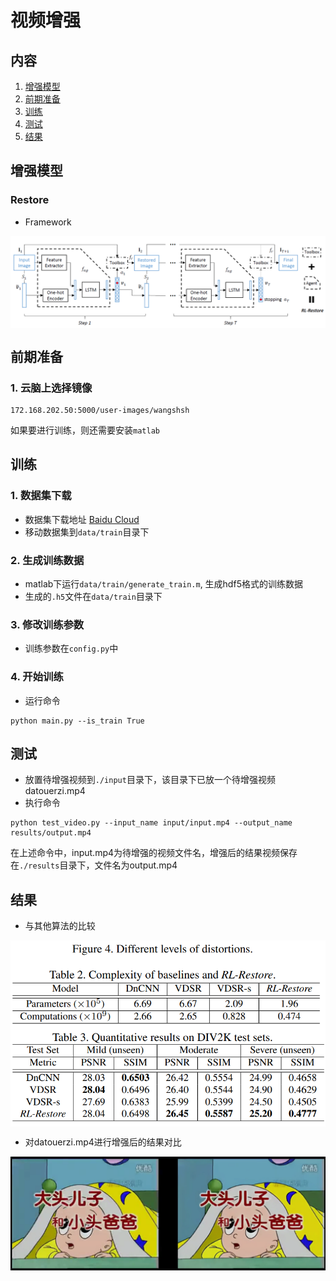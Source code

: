 # 视频增强


## 内容
1. [增强模型](#增强模型)
2. [前期准备](#前期准备)
3. [训练](#训练)
4. [测试](#测试)
5. [结果](#结果)

## 增强模型

### Restore

- Framework

<img src='figure/framework.png' align="center">


## 前期准备
### 1. 云脑上选择镜像
```
172.168.202.50:5000/user-images/wangshsh
```

如果要进行训练，则还需要安装`matlab`


## 训练
### 1. 数据集下载
- 数据集下载地址 [Baidu Cloud](https://pan.baidu.com/s/1RXTcfI-mne5YZh3myQcjzQ)
- 移动数据集到`data/train`目录下

### 2. 生成训练数据
- matlab下运行`data/train/generate_train.m`, 生成hdf5格式的训练数据
- 生成的`.h5`文件在`data/train`目录下

### 3. 修改训练参数
- 训练参数在`config.py`中

### 4. 开始训练
- 运行命令
```
python main.py --is_train True
```


## 测试
- 放置待增强视频到`./input`目录下，该目录下已放一个待增强视频datouerzi.mp4
- 执行命令
```
python test_video.py --input_name input/input.mp4 --output_name results/output.mp4
```
在上述命令中，input.mp4为待增强的视频文件名，增强后的结果视频保存在`./results`目录下，文件名为output.mp4


## 结果
- 与其他算法的比较

<img src='figure/result.png' align="center">

- 对datouerzi.mp4进行增强后的结果对比

<img src='figure/video-result.png' align="center">
